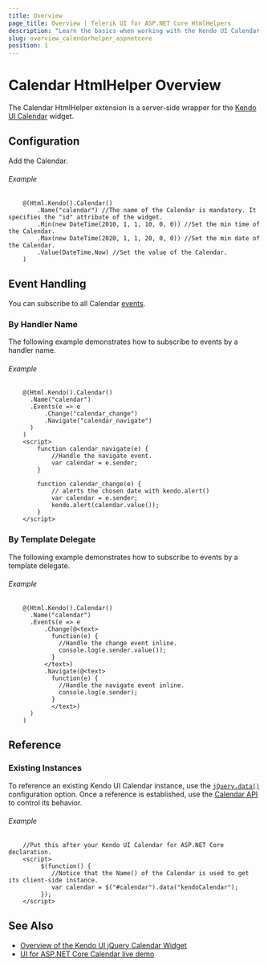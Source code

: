 ```yaml
---
title: Overview
page_title: Overview | Telerik UI for ASP.NET Core HtmlHelpers
description: "Learn the basics when working with the Kendo UI Calendar HtmlHelper for ASP.NET Core (MVC 6 or ASP.NET Core MVC)."
slug: overview_calendarhelper_aspnetcore
position: 1
---
```


# Calendar HtmlHelper Overview

The Calendar HtmlHelper extension is a server-side wrapper for the [Kendo UI Calendar](https://demos.telerik.com/kendo-ui/calendar/index) widget.

## Configuration

Add the Calendar.

###### Example

```
    @(Html.Kendo().Calendar()
        .Name("calendar") //The name of the Calendar is mandatory. It specifies the "id" attribute of the widget.
        .Min(new DateTime(2010, 1, 1, 10, 0, 0)) //Set the min time of the Calendar.
        .Max(new DateTime(2020, 1, 1, 20, 0, 0)) //Set the min date of the Calendar.
        .Value(DateTime.Now) //Set the value of the Calendar.
    )
```

## Event Handling

You can subscribe to all Calendar [events](https://docs.telerik.com/kendo-ui/api/javascript/ui/calendar#events).

### By Handler Name

The following example demonstrates how to subscribe to events by a handler name.

###### Example

```
    @(Html.Kendo().Calendar()
      .Name("calendar")
      .Events(e => e
          .Change("calendar_change")
          .Navigate("calendar_navigate")
      )
    )
    <script>
        function calendar_navigate(e) {
            //Handle the navigate event.
            var calendar = e.sender;
        }

        function calendar_change(e) {
            // alerts the chosen date with kendo.alert()
            var calendar = e.sender;
            kendo.alert(calendar.value());
        }
    </script>
```

### By Template Delegate

The following example demonstrates how to subscribe to events by a template delegate.

###### Example

```
    @(Html.Kendo().Calendar()
      .Name("calendar")
      .Events(e => e
          .Change(@<text>
            function(e) {
              //Handle the change event inline.
              console.log(e.sender.value());
            }
          </text>)
          .Navigate(@<text>
            function(e) {
              //Handle the navigate event inline.
              console.log(e.sender);
            }
            </text>)
      )
    )
```

## Reference

### Existing Instances

To reference an existing Kendo UI Calendar instance, use the [`jQuery.data()`](https://api.jquery.com/jQuery.data/) configuration option. Once a reference is established, use the [Calendar API](https://docs.telerik.com/kendo-ui/api/javascript/ui/calendar#methods) to control its behavior.

###### Example

```
    //Put this after your Kendo UI Calendar for ASP.NET Core declaration.
    <script>
         $(function() {
            //Notice that the Name() of the Calendar is used to get its client-side instance.
            var calendar = $("#calendar").data("kendoCalendar");
         });
    </script>
```

## See Also

* [Overview of the Kendo UI jQuery Calendar Widget](https://docs.telerik.com/kendo-ui/controls/scheduling/calendar/overview)
* [UI for ASP.NET Core Calendar live demo](https://demos.telerik.com/aspnet-core/calendar)
